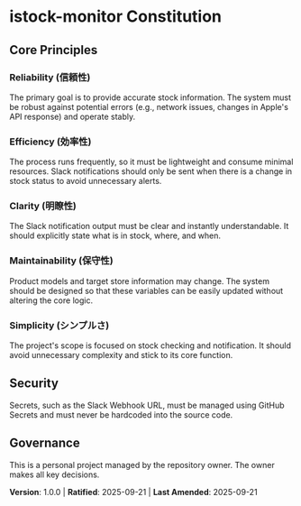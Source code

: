 <!--
Sync Impact Report:
- Version change: None -> 1.0.0
- Added sections:
  - Core Principles
  - Security
  - Governance
- Templates requiring updates:
  - ✅ /Users/ojiman/Devel/istock-monitor/.specify/templates/plan-template.md
-->

# istock-monitor Constitution

## Core Principles

### Reliability (信頼性)
The primary goal is to provide accurate stock information. The system must be robust against potential errors (e.g., network issues, changes in Apple's API response) and operate stably.

### Efficiency (効率性)
The process runs frequently, so it must be lightweight and consume minimal resources. Slack notifications should only be sent when there is a change in stock status to avoid unnecessary alerts.

### Clarity (明瞭性)
The Slack notification output must be clear and instantly understandable. It should explicitly state what is in stock, where, and when.

### Maintainability (保守性)
Product models and target store information may change. The system should be designed so that these variables can be easily updated without altering the core logic.

### Simplicity (シンプルさ)
The project's scope is focused on stock checking and notification. It should avoid unnecessary complexity and stick to its core function.

## Security
Secrets, such as the Slack Webhook URL, must be managed using GitHub Secrets and must never be hardcoded into the source code.

## Governance
This is a personal project managed by the repository owner. The owner makes all key decisions.

**Version**: 1.0.0 | **Ratified**: 2025-09-21 | **Last Amended**: 2025-09-21
